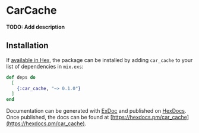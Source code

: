 # CarCache

**TODO: Add description**

## Installation

If [available in Hex](https://hex.pm/docs/publish), the package can be installed
by adding `car_cache` to your list of dependencies in `mix.exs`:

```elixir
def deps do
  [
    {:car_cache, "~> 0.1.0"}
  ]
end
```

Documentation can be generated with [ExDoc](https://github.com/elixir-lang/ex_doc)
and published on [HexDocs](https://hexdocs.pm). Once published, the docs can
be found at [https://hexdocs.pm/car_cache](https://hexdocs.pm/car_cache).

